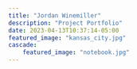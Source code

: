 ```yaml
---
title: "Jordan Winemiller"
description: "Project Portfolio"
date: 2023-04-13T10:37:14-05:00
featured_image: "kansas_city.jpg"
cascade:
    featured_image: "notebook.jpg"
---
```


